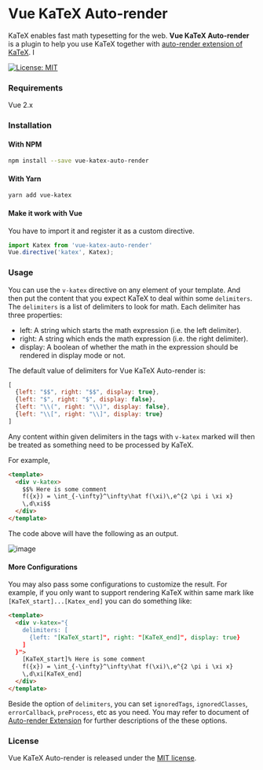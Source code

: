 # Vue KaTeX Auto-render

KaTeX enables fast math typesetting for the web. **Vue KaTeX Auto-render** is a plugin to help you use KaTeX together with [auto-render extension of KaTeX](https://katex.org/docs/autorender.html). I

[![License: MIT](https://img.shields.io/badge/License-MIT-yellow.svg)](https://opensource.org/licenses/MIT)

### Requirements

Vue 2.x

### Installation


#### With NPM

```bash
npm install --save vue-katex-auto-render
```

#### With Yarn

```bash
yarn add vue-katex
```

#### Make it work with Vue

You have to import it and register it as a custom directive.

```javascript
import Katex from 'vue-katex-auto-render'
Vue.directive('katex', Katex);
```

### Usage

You can use the `v-katex` directive on any element of your template. And then put the content that you expect KaTeX to deal within some `delimiters`. The `delimiters` is a list of delimiters to look for math. Each delimiter has three properties:

- left: A string which starts the math expression (i.e. the left delimiter).
- right: A string which ends the math expression (i.e. the right delimiter).
- display: A boolean of whether the math in the expression should be rendered in display mode or not.

The default value of delimiters for Vue KaTeX Auto-render is:

```javascript
[
  {left: "$$", right: "$$", display: true},
  {left: "$", right: "$", display: false},
  {left: "\\(", right: "\\)", display: false},
  {left: "\\[", right: "\\]", display: true}
]
```

Any content within given delimiters in the tags with `v-katex` marked will then be treated as something need to be processed by KaTeX.

For example,

```html
<template>
  <div v-katex>
    $$% Here is some comment
    f({x}) = \int_{-\infty}^\infty\hat f(\xi)\,e^{2 \pi i \xi x}
    \,d\xi$$
  </div>
</template>
```

The code above will have the following as an output.

![image](https://user-images.githubusercontent.com/2560088/66028880-9acfa080-e530-11e9-8d6b-620ac0afd14c.png)

#### More Configurations

You may also pass some configurations to customize the result. For example, if you only want to support rendering KaTeX within same mark like `[KaTeX_start]...[Katex_end]` you can do something like:

```html
<template>
  <div v-katex="{
    delimiters: [
      {left: "[KaTeX_start]", right: "[KaTeX_end]", display: true}
    ]
  }">
    [KaTeX_start]% Here is some comment
    f({x}) = \int_{-\infty}^\infty\hat f(\xi)\,e^{2 \pi i \xi x}
    \,d\xi[KaTeX_end]
  </div>
</template>
```

Beside the option of `delimiters`, you can set `ignoredTags`, `ignoredClasses`, `errorCallback`, `preProcess`, etc as you need. You may refer to document of [Auto-render Extension](https://katex.org/docs/autorender.html) for further descriptions of the these options.

### License

Vue KaTeX Auto-render is released under the [MIT license](http://opensource.org/licenses/MIT).
